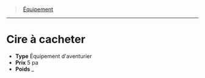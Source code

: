 ﻿---
!Equipment
Type: Équipement d'aventurier
Price: 5 pa
Weight: _
Id: equipment_hd.md#cire-à-cacheter
ParentLink: equipment_hd.md#Équipement
Name: Cire à cacheter
ParentName: Équipement
NameLevel: 1
---
> [Équipement](hd_equipment.md)

---

# Cire à cacheter

- **Type** Équipement d'aventurier
- **Prix** 5 pa
- **Poids** _

